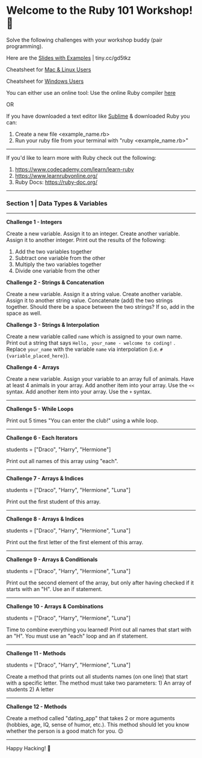 # Welcome to the Ruby 101 Workshop! 💎


Solve the following challenges with your workshop buddy (pair programming).

Here are the [Slides with Examples](tiny.cc/gd5tkz) | tiny.cc/gd5tkz

Cheatsheet for [Mac & Linux Users](https://www.slideshare.net/paalringstad/command-cheatsheets-mac)

Cheatsheet for [Windows Users](https://www.slideshare.net/paalringstad/command-cheatsheets-windows-138186563)


You can either use an online tool: 
Use the online Ruby compiler [here](https://repl.it/languages/ruby)

OR

If you have downloaded a text editor like [Sublime](http://www.sublimetext.com/3) & downloaded Ruby you can: 

1. Create a new file <example_name.rb>
2. Run your ruby file from your terminal with "ruby <example_name.rb>"

---

If you'd like to learn more with Ruby check out the following: 

1. https://www.codecademy.com/learn/learn-ruby
2. https://www.learnrubyonline.org/
3. Ruby Docs: https://ruby-doc.org/


---

### Section 1 | Data Types & Variables

---

**Challenge 1 - Integers**


Create a new variable. Assign it to an integer. 
Create another variable. Assign it to another integer. 
Print out the results of the following: 
1. Add the two variables together
2. Subtract one variable from the other
3. Multiply the two variables together
4. Divide one variable from the other


**Challenge 2 - Strings & Concatenation**


Create a new variable. Assign it a string value. 
Create another variable. Assign it to another string value. 
Concatenate (add) the two strings together. Should there be a space between the two strings? If so, add in the space as well.


**Challenge 3 - Strings & Interpolation**


Create a new variable called `name` which is assigned to your own name.  
Print out a string that says `Hello, your_name - welcome to coding!` . Replace `your_name` with the variable `name` via interpolation (i.e. `#{variable_placed_here}`).


**Challenge 4 - Arrays**


Create a new variable.
Assign your variable to an array full of animals. Have at least 4 animals in your array. 
Add another item into your array. Use the `<<` syntax. 
Add another item into your array. Use the `+` syntax.

---

**Challenge 5 - While Loops**

Print out 5 times "You can enter the club!" using a while loop.

---

**Challenge 6 - Each Iterators**

students = ["Draco", "Harry", "Hermione"]

Print out all names of this array using "each". 

---

**Challenge 7 - Arrays & Indices**

students = ["Draco", "Harry", "Hermione", "Luna"]

Print out the first student of this array.

---

**Challenge 8 - Arrays & Indices**

students = ["Draco", "Harry", "Hermione", "Luna"]

Print out the first letter of the first element of this array. 

---

**Challenge 9 - Arrays & Conditionals**

students = ["Draco", "Harry", "Hermione", "Luna"]

Print out the second element of the array, but only after having checked if it starts with an "H". Use an if statement.

---

**Challenge 10 - Arrays & Combinations**

students = ["Draco", "Harry", "Hermione", "Luna"]

Time to combine everything you learned! Print out all names that start with an "H". You must use an "each" loop and an if statement. 

---

**Challenge 11 - Methods**

students = ["Draco", "Harry", "Hermione", "Luna"]

Create a method that prints out all students names (on one line) that start with a specific letter.
The method must take two parameters: 1) An array of students 2) A letter

---

**Challenge 12 - Methods**

Create a method called "dating_app" that takes 2 or more aguments (hobbies, age, IQ, sense of humor, etc.). This method should let you know whether the person is a good match for you. 😉

---

Happy Hacking! 🚀
